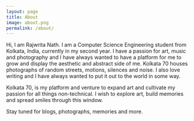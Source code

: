 ```yaml
---
layout: page
title: About
image: about.png
permalink: /about/
---
```


Hi, I am Rajwrita Nath. I am a Computer Science Engineering student from Kolkata, India, currently in my second year. I have a passion for art, music and photography and I have always wanted to have a platform for me to grow and display the aesthetic and abstract side of me.
Kolkata 70 houses photographs of random streets, motions, silences and noise. I also love writing and I have always wanted to put it out to the world in some way. 

Kolkata 70, is my platform and venture to expand art and cultivate my passion for all things non-technical.
I wish to explore art, build memories and spread smiles through this window. 

Stay tuned for blogs, photographs, memories and more.


